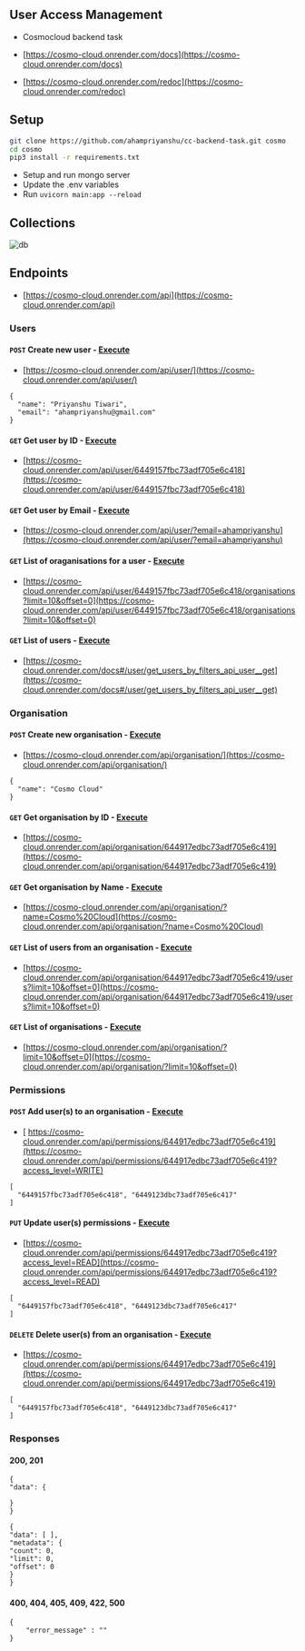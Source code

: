 ## User Access Management

- Cosmocloud backend task

- [https://cosmo-cloud.onrender.com/docs](https://cosmo-cloud.onrender.com/docs)
- [https://cosmo-cloud.onrender.com/redoc](https://cosmo-cloud.onrender.com/redoc)

## Setup

```bash
git clone https://github.com/ahampriyanshu/cc-backend-task.git cosmo
cd cosmo
pip3 install -r requirements.txt
```

- Setup and run mongo server
- Update the .env variables
- Run `uvicorn main:app --reload`

## Collections

![db](https://user-images.githubusercontent.com/54521023/234565503-1cdad4e0-d437-4084-bc98-8b17050d48c5.png)

## Endpoints

- [https://cosmo-cloud.onrender.com/api](https://cosmo-cloud.onrender.com/api)

### Users

#### ``POST`` Create new user - [Execute](https://cosmo-cloud.onrender.com/docs#/user/create_new_user_api_user__post)
- [https://cosmo-cloud.onrender.com/api/user/](https://cosmo-cloud.onrender.com/api/user/)
```
{
  "name": "Priyanshu Tiwari",
  "email": "ahampriyanshu@gmail.com"
}
```

#### ``GET`` Get user by ID - [Execute](https://cosmo-cloud.onrender.com/docs#/user/get_user_by_id_api_user__user_id__get)
- [https://cosmo-cloud.onrender.com/api/user/6449157fbc73adf705e6c418](https://cosmo-cloud.onrender.com/api/user/6449157fbc73adf705e6c418)

#### ``GET`` Get user by Email - [Execute](https://cosmo-cloud.onrender.com/docs#/user/get_users_by_filters_api_user__get)
- [https://cosmo-cloud.onrender.com/api/user/?email=ahampriyanshu](https://cosmo-cloud.onrender.com/api/user/?email=ahampriyanshu)


#### ``GET`` List of oraganisations for a user - [Execute](https://cosmo-cloud.onrender.com/docs#/user/get_organisation_users_api_user__user_id__organisations_get)
- [https://cosmo-cloud.onrender.com/api/user/6449157fbc73adf705e6c418/organisations?limit=10&offset=0](https://cosmo-cloud.onrender.com/api/user/6449157fbc73adf705e6c418/organisations?limit=10&offset=0)

#### ``GET`` List of users - [Execute](https://cosmo-cloud.onrender.com/api/user/?limit=10&offset=0)
- [https://cosmo-cloud.onrender.com/docs#/user/get_users_by_filters_api_user__get](https://cosmo-cloud.onrender.com/docs#/user/get_users_by_filters_api_user__get)

### Organisation

#### ``POST`` Create new organisation - [Execute](https://cosmo-cloud.onrender.com/docs#/organisation/create_new_organisation_api_organisation__post)
- [https://cosmo-cloud.onrender.com/api/organisation/](https://cosmo-cloud.onrender.com/api/organisation/)
```
{
  "name": "Cosmo Cloud"
}
```

#### ``GET`` Get organisation by ID - [Execute](https://cosmo-cloud.onrender.com/docs#/organisation/get_organisation_by_id_api_organisation__organisation_id__get)
- [https://cosmo-cloud.onrender.com/api/organisation/644917edbc73adf705e6c419](https://cosmo-cloud.onrender.com/api/organisation/644917edbc73adf705e6c419)

#### ``GET`` Get organisation by Name - [Execute](https://cosmo-cloud.onrender.com/docs#/organisation/get_organisations_by_filters_api_organisation__get)
- [https://cosmo-cloud.onrender.com/api/organisation/?name=Cosmo%20Cloud](https://cosmo-cloud.onrender.com/api/organisation/?name=Cosmo%20Cloud)


#### ``GET`` List of users from an organisation - [Execute](https://cosmo-cloud.onrender.com/docs#/organisation/get_organisation_users_api_organisation__organisation_id__users_get)
- [https://cosmo-cloud.onrender.com/api/organisation/644917edbc73adf705e6c419/users?limit=10&offset=0](https://cosmo-cloud.onrender.com/api/organisation/644917edbc73adf705e6c419/users?limit=10&offset=0)

#### ``GET`` List of organisations - [Execute](https://cosmo-cloud.onrender.com/docs#/organisation/get_organisations_by_filters_api_organisation__get)
- [https://cosmo-cloud.onrender.com/api/organisation/?limit=10&offset=0](https://cosmo-cloud.onrender.com/api/organisation/?limit=10&offset=0)

### Permissions

#### ``POST`` Add user(s) to an organisation - [Execute](https://cosmo-cloud.onrender.com/docs#/permissions/create_new_permission_api_permissions__organisation_id__post)
- [
https://cosmo-cloud.onrender.com/api/permissions/644917edbc73adf705e6c419](https://cosmo-cloud.onrender.com/api/permissions/644917edbc73adf705e6c419?access_level=WRITE)
```
[
  "6449157fbc73adf705e6c418", "6449123dbc73adf705e6c417"
]
```

#### ``PUT`` Update user(s) permissions - [Execute](https://cosmo-cloud.onrender.com/docs#/permissions/create_new_permission_api_permissions__organisation_id__post)
- [https://cosmo-cloud.onrender.com/api/permissions/644917edbc73adf705e6c419?access_level=READ](https://cosmo-cloud.onrender.com/api/permissions/644917edbc73adf705e6c419?access_level=READ)
```
[
  "6449157fbc73adf705e6c418", "6449123dbc73adf705e6c417"
]
```

#### ``DELETE`` Delete user(s) from an organisation - [Execute](https://cosmo-cloud.onrender.com/docs#/permissions/delete_existing_permission_api_permissions__organisation_id__delete)
- [https://cosmo-cloud.onrender.com/api/permissions/644917edbc73adf705e6c419](https://cosmo-cloud.onrender.com/api/permissions/644917edbc73adf705e6c419)
```
[
  "6449157fbc73adf705e6c418", "6449123dbc73adf705e6c417"
]
```

### Responses

#### 200, 201

```
{
"data": {

}
}
```

```
{
"data": [ ],
"metadata": {
"count": 0,
"limit": 0,
"offset": 0
}
}
```

#### 400, 404, 405, 409, 422, 500

```
{
    "error_message" : ""
}
